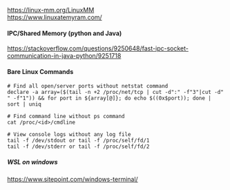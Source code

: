 https://linux-mm.org/LinuxMM   
https://www.linuxatemyram.com/   

#### IPC/Shared Memory (python and Java)
https://stackoverflow.com/questions/9250648/fast-ipc-socket-communication-in-java-python/9251718   

#### Bare Linux Commands
```shell
# Find all open/server ports without netstat command
declare -a array=($(tail -n +2 /proc/net/tcp | cut -d":" -f"3"|cut -d" " -f"1")) && for port in ${array[@]}; do echo $((0x$port)); done | sort | uniq

# Find command line without ps command
cat /proc/<id>/cmdline

# View console logs without any log file
tail -f /dev/stdout or tail -f /proc/self/fd/1
tail -f /dev/stderr or tail -f /proc/self/fd/2
```

##### WSL on windows
https://www.sitepoint.com/windows-terminal/   
